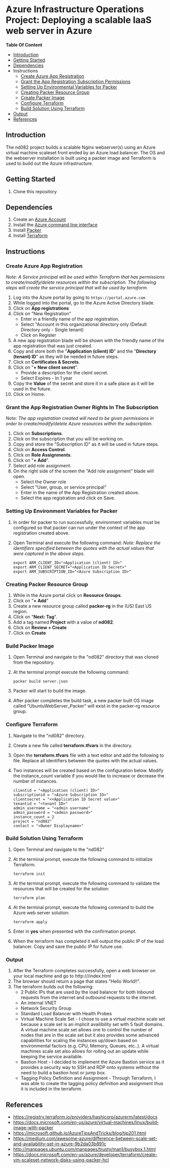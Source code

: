 # Azure Infrastructure Operations Project: Deploying a scalable IaaS web server in Azure

**Table Of Content**

* [Introduction](#introduction)
* [Getting Started](#getting-Started)
* [Dependencies](#dependencies)
* Instructions
    * [Create Azure App Registration](#create-azure-app-registration)
    * [Grant the App Registration Subscription Permissions](#grant-the-app-registration-subscription-permissions)
    * [Setting Up Environmental Variables for Packer](#setting-up-environmental-variables-for-packer)
    * [Creating Packer Resource Group](#creating-packer-resource-group)
    * [Create Packer Image](#build-packer-image)
    * [Configure Terraform](#configure-terraform)
    * [Build Solution Using Terraform](#build-solution-using-terraform)
* [Output](#output)
* [References](#references)



## Introduction

The nd082 project builds a scalable Nginx webserver(s) using an Azure virtual machine scaleset front ended by an Azure load balancer. The OS and the webserver installation is built using a packer image and Terraform is used to build out the Azure infrastructure.

## Getting Started

1. Clone this repository

## Dependencies

1. Create an [Azure Account](https://portal.azure.com) 
2. Install the [Azure command line interface](https://docs.microsoft.com/en-us/cli/azure/install-azure-cli?view=azure-cli-latest)
3. Install [Packer](https://www.packer.io/downloads)
4. Install [Terraform](https://www.terraform.io/downloads.html)

## Instructions

### Create Azure App Registration

*Note: A Service principal will be used within Terraform that has permissions to create/modify/delete resources within the subscription. The following steps will create the service principal that will be used by terraform.*

1. Log into the Azure portal by going to `https://portal.azure.com`
1. While logged into the portal, go to the Azure Active Directory blade.
1. Click on **App registrations**
1. Click on "New Registration"
    * Enter in a friendly name of the app registration.
    * Select "Account in this organizational directory only (Default Directory only - Single tenant)
    * Click on Register
1. A new app registration blade will be shown with the friendly name of the app registration that was just created.
1. Copy and store both the "**Application (client) ID**" and the "**Directory (tenant) ID**" as they will be needed in future steps.
1. Click on **Certificates & Secrets**.
1. Click on "**+ New client secret**".
    * Provide a description for the cleint secret.
    * Select Expires - In 1 year
1. Copy the **Value** of the secret and store it in a safe place as it will be used in the future.
1. Click on Home.

### Grant the App Registration Owner Rights In The Subscription

*Note: The app registration created will need to be given permissions in order to create/modify/delete Azure resources within the subscription.*

1. Click on **Subscriptions**.
1. Click on the subscription that you will be working on.
1. Copy and store the "Subscription ID" as it will be used in future steps.
1. Click on **Access Control**.
1. Click on **Role Assignments**.
1. Click on "**+ Add**".
1. Select add role assignment.
1. On the right side of the screen the "Add role assignment" blade will open.
    * Select the Owner role
    * Select "User, group, or service principal"
    * Enter in the name of the App Registration created above.
    * Select the app registration and click on Save.

### Setting Up Environment Variables for Packer

1. In order for packer to run successfully, environment variables must be configured so that packer can run under the context of the app registration created above.
1. Open Terminal and execute the following command:
*Note: Replace the identifiers specified between the quotes with the actual values that were captured in the above steps.*

    ```dotnetcli
    export ARM_CLIENT_ID="<Application (client) ID>"
    export ARM_CLIENT_SECRET="<Application ID Secret>"
    export ARM_SUBSCRIPTION_ID="<Azure Subscription ID>"
    ```

### Creating Packer Resource Group

1. While in the Azure portal click on **Resource Groups**.
1. Click on "**+ Add**"
1. Create a new resource group called **packer-rg** in the (US) East US region.
1. Click on "**Next: Tag**".
1. Add a tag named **Project** with a value of **nd082**.
1. Click on **Review + Create**
1. Click on **Create**

### Build Packer Image

1. Open Terminal and navigate to the "nd082" directory that was cloned from the repository.
1. At the terminal prompt execute the following command:

    ```dotnetcli
    packer build server.json
    ```

1. Packer will start to build the image.
1. After packer completes the build task, a new packer built OS image called "UbuntuWebServer_Packer" will exist in the packer-rg resource group.

### Configure Terraform

1. Navigate to the "nd082" directory.
1. Create a new file called **terraform.tfvars** in the directory.
1. Open the **terraform.tfvars** file with a text editor and add the following to file. Replace all identifiers between the quotes with the actual values.
1. Two instances will be created based on the configuration below. Modify the instance_count variable if you would like to increase or decrease the number of instances.

    ```dotnetcli
    clientid = "<Application (client) ID>"
    subscriptionid = "<Azure Subscription ID>"
    clientsecret = "<<Application ID Secret value>"
    tenantid = "<tenant ID>"
    admin_username = "<admin username"
    admin_password = "<admin password>"
    instance_count = 2
    project = "nd082"
    contact = "<Owner Displayname>"
    ```

### Build Solution Using Terraform

1. Open Terminal and navigate to the "nd082"
1. At the terminal prompt, execute the following command to initialize Terraform:

    ```dotnetcli
    terraform init
    ```

1. At the terminal prompt, execute the following command to validate the resources that will be created for the solution:

    ```dotnetcli
    terraform plan
    ```
1. At the terminal prompt, execute the following command to build the Azure web server solution:

    ```dotnetcli
    terraform apply
    ```

1. Enter in **yes** when presented with the confirmation prompt.
1. When the terraform has completed it will output the public IP of the load balancer. Copy and save the public IP for future use.

### Output

1. After the Terraform completes successfully, open a web browser on your local machine and go to http://<Public IP Provided By Terraform>/index.html
1. The browser should return a page that states "Hello World!!".
1. The terraform builds out the following:
    * 2 Public IPs that are used by the load balancer for both Inbound requests from the internet and outbound requests to the internet.
    * An internal VNET
    * Network Security Group
    * Standard Load Balancer with Health Probes
    * Virtual Machine Scale Set - I chose to use a virtual machine scale set because a scale set is an implicit availibility set with 5 fault domains. A virtual machine scale set allows one to control the number of nodes that are in the scale set but it also provides some advanced capabilities for scaling the instances up/down based on environmental factors (e.g. CPU, Memory, Queues, etc..). A virtual machines scale set also allows for rolling out an update while keeping the service available.
    * Bastion Host - I decided to implement the Azure Bastion service as it provides a security way to SSH and RDP onto systems without the need to build a bastion host or jump box.
    * Tagging Policy Definition and Assignment - Through Terraform, I was able to create the tagging policy definition and assignment thus it is included in the terraform.

## References
* https://registry.terraform.io/providers/hashicorp/azurerm/latest/docs
* https://docs.microsoft.com/en-us/azure/virtual-machines/linux/build-image-with-packer
* https://microsoft.github.io/AzureTipsAndTricks/blog/tip201.html
* https://medium.com/awesome-azure/difference-between-scale-set-and-availability-set-in-azure-9b2da03b891c
* http://manpages.ubuntu.com/manpages/trusty/man1/busybox.1.html
* https://docs.microsoft.com/en-us/azure/developer/terraform/create-vm-scaleset-network-disks-using-packer-hcl




